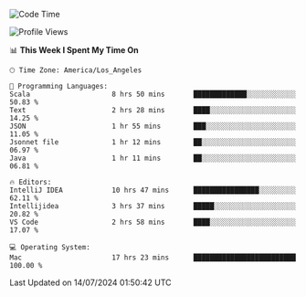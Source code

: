 <!--START_SECTION:waka-->
![Code Time](http://img.shields.io/badge/Code%20Time-1%2C112%20hrs%2010%20mins-blue)

![Profile Views](http://img.shields.io/badge/Profile%20Views-0-blue)

📊 **This Week I Spent My Time On** 

```text
🕑︎ Time Zone: America/Los_Angeles

💬 Programming Languages: 
Scala                    8 hrs 50 mins       █████████████░░░░░░░░░░░░   50.83 % 
Text                     2 hrs 28 mins       ████░░░░░░░░░░░░░░░░░░░░░   14.25 % 
JSON                     1 hr 55 mins        ███░░░░░░░░░░░░░░░░░░░░░░   11.05 % 
Jsonnet file             1 hr 12 mins        ██░░░░░░░░░░░░░░░░░░░░░░░   06.97 % 
Java                     1 hr 11 mins        ██░░░░░░░░░░░░░░░░░░░░░░░   06.81 % 

🔥 Editors: 
IntelliJ IDEA            10 hrs 47 mins      ████████████████░░░░░░░░░   62.11 % 
Intellijidea             3 hrs 37 mins       █████░░░░░░░░░░░░░░░░░░░░   20.82 % 
VS Code                  2 hrs 58 mins       ████░░░░░░░░░░░░░░░░░░░░░   17.07 % 

💻 Operating System: 
Mac                      17 hrs 23 mins      █████████████████████████   100.00 % 
```


 Last Updated on 14/07/2024 01:50:42 UTC
<!--END_SECTION:waka-->
